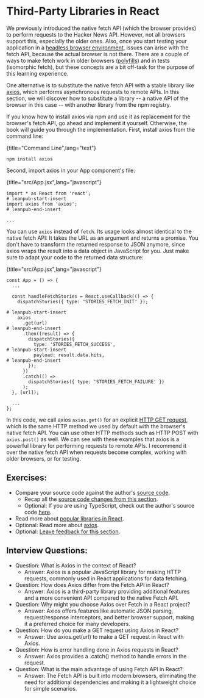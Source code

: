 # Third-Party Libraries in React

We previously introduced the native fetch API (which the browser provides) to perform requests to the Hacker News API. However, not all browsers support this, especially the older ones. Also, once you start testing your application in a [headless browser environment](https://bit.ly/3ncFfSs), issues can arise with the fetch API, because the actual browser is not there. There are a couple of ways to make fetch work in older browsers ([polyfills](https://bit.ly/3ASC86Y)) and in tests (isomorphic fetch), but these concepts are a bit off-task for the purpose of this learning experience.

One alternative is to substitute the native fetch API with a stable library like [axios](https://bit.ly/3jjEupg), which performs asynchronous requests to remote APIs. In this section, we will discover how to substitute a library -- a native API of the browser in this case -- with another library from the npm registry.

If you know how to install axios via npm and use it as replacement for the browser's fetch API, go ahead and implement it yourself. Otherwise, the book will guide you through the implementation. First, install axios from the command line:

{title="Command Line",lang="text"}
~~~~~~~
npm install axios
~~~~~~~

Second, import axios in your App component's file:

{title="src/App.jsx",lang="javascript"}
~~~~~~~
import * as React from 'react';
# leanpub-start-insert
import axios from 'axios';
# leanpub-end-insert

...
~~~~~~~

You can use `axios` instead of `fetch`. Its usage looks almost identical to the native fetch API: It takes the URL as an argument and returns a promise. You don't have to transform the returned response to JSON anymore, since axios wraps the result into a data object in JavaScript for you. Just make sure to adapt your code to the returned data structure:

{title="src/App.jsx",lang="javascript"}
~~~~~~~
const App = () => {
  ...

  const handleFetchStories = React.useCallback(() => {
    dispatchStories({ type: 'STORIES_FETCH_INIT' });

# leanpub-start-insert
    axios
      .get(url)
# leanpub-end-insert
      .then((result) => {
        dispatchStories({
          type: 'STORIES_FETCH_SUCCESS',
# leanpub-start-insert
          payload: result.data.hits,
# leanpub-end-insert
        });
      })
      .catch(() =>
        dispatchStories({ type: 'STORIES_FETCH_FAILURE' })
      );
  }, [url]);

  ...
};
~~~~~~~

In this code, we call axios `axios.get()` for an explicit [HTTP GET request](https://mzl.la/3n5kUyi), which is the same HTTP method we used by default with the browser's native fetch API. You can use other HTTP methods such as HTTP POST with `axios.post()` as well. We can see with these examples that axios is a powerful library for performing requests to remote APIs. I recommend it over the native fetch API when requests become complex, working with older browsers, or for testing.

## Exercises:

* Compare your source code against the author's [source code](https://bit.ly/3O8sXbU).
  * Recap all the [source code changes from this section](https://bit.ly/3vHe3mC).
  * Optional: If you are using TypeScript, check out the author's source code [here](https://bit.ly/3Ss6Yyb).
* Read more about [popular libraries in React](https://www.robinwieruch.de/react-libraries/).
* Optional: Read more about [axios](https://bit.ly/3jjEupg).
* Optional: [Leave feedback for this section](https://forms.gle/wfDb7r5K4az3TiWN9).

## Interview Questions:

* Question: What is Axios in the context of React?
  * Answer: Axios is a popular JavaScript library for making HTTP requests, commonly used in React applications for data fetching.
* Question: How does Axios differ from the Fetch API in React?
  * Answer: Axios is a third-party library providing additional features and a more convenient API compared to the native Fetch API.
* Question: Why might you choose Axios over Fetch in a React project?
  * Answer: Axios offers features like automatic JSON parsing, request/response interceptors, and better browser support, making it a preferred choice for many developers.
* Question: How do you make a GET request using Axios in React?
  * Answer: Use axios.get(url) to make a GET request in React with Axios.
* Question: How is error handling done in Axios requests in React?
  * Answer: Axios provides a .catch() method to handle errors in the request.
* Question: What is the main advantage of using Fetch API in React?
  * Answer: The Fetch API is built into modern browsers, eliminating the need for additional dependencies and making it a lightweight choice for simple scenarios.